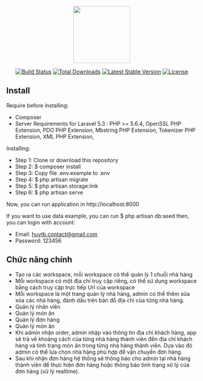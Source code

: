 <p align="center"><a href="https://laravel.com" target="_blank"><img width="150"src="https://laravel.com/laravel.png"></a></p>

<p align="center">
<a href="https://travis-ci.org/laravel/framework"><img src="https://travis-ci.org/laravel/framework.svg" alt="Build Status"></a>
<a href="https://packagist.org/packages/laravel/framework"><img src="https://poser.pugx.org/laravel/framework/d/total.svg" alt="Total Downloads"></a>
<a href="https://packagist.org/packages/laravel/framework"><img src="https://poser.pugx.org/laravel/framework/v/stable.svg" alt="Latest Stable Version"></a>
<a href="https://packagist.org/packages/laravel/framework"><img src="https://poser.pugx.org/laravel/framework/license.svg" alt="License"></a>
</p>

## Install
Require before installing:
- Composer
- Server Requirements for Laravel 5.3 : 
    PHP >= 5.6.4,
    OpenSSL PHP Extension,
    PDO PHP Extension,
    Mbstring PHP Extension,
    Tokenizer PHP Extension,
    XML PHP Extension,

Installing:
- Step 1: Clone or download this repository
- Step 2: $ composer install
- Step 3: Copy file .env.example to .env
- Step 4: $ php artisan migrate
- Step 5: $ php artisan storage:link
- Step 6: $ php artisan serve

Now, you can run application in http://localhost:8000

If you want to use data example, you can run $ php artisan db:seed
then, you can login with account: 
- Email: huytb.contact@gmail.com
- Password: 123456

## Chức năng chính
- Tạo ra các workspace, mỗi workspace có thể quản lý 1 chuỗi nhà hàng
- Mỗi workspace có một địa chỉ truy cập riêng, có thể sử dụng workspace bằng cách truy cập trực tiếp Url của workspace
- Mỗi workspace là một trang quản lý nhà hàng, admin có thể thêm sửa xóa các nhà hàng, đánh dấu trên bản đồ địa chỉ của từng nhà hàng.
- Quản lý nhân viên
- Quản lý món ăn
- Quản lý đơn hàng
- Quản lý món ăn
- Khi admin nhận order, admin nhập vào thông tin địa chỉ khách hàng, app sẽ trả về khoảng cách của từng nhà hàng thành viên đến địa chỉ khách hàng và tình trạng món ăn trong từng nhà hàng thành viên. Dựa vào đó admin có thể lựa chọn nhà hàng phù hợp để vận chuyển đơn hàng.
- Sau khi nhận đơn hàng hệ thống sẽ thông báo cho admin tại nhà hàng thành viên để thực hiện đơn hàng hoặc thông báo tình trạng xử lý của đơn hàng (xử lý realtime).